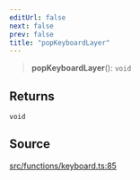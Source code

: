 ```yaml
---
editUrl: false
next: false
prev: false
title: "popKeyboardLayer"
---
```


> **popKeyboardLayer**(): `void`

## Returns

`void`

## Source

[src/functions/keyboard.ts:85](https://github.com/relishinc/dill-pixel/blob/543438455c9a47928084300159416186c2aa1095/src/functions/keyboard.ts#L85)
